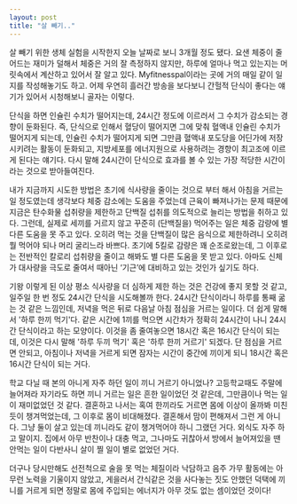 ```yaml
---
layout: post
title: "살 빼기.."
---
```



살 빼기 위한 생체 실험을 시작한지 오늘 날짜로 보니 3개월 정도 됐다. 요샌 체중이 줄어드는 재미가 덜해서 체중은 거의 잘 측정하지 않지만, 하루에 얼마나 먹고 있는지는 머릿속에서 계산하고 있어서 잘 알고 있다. Myfitnesspal이라는 곳에 거의 매일 같이 일지를 작성해놓기도 하고. 어제 우연히 흘러간 방송을 보다보니 간헐적 단식이 좋다는 얘기가 있어서 시청해보니 골자는 이렇다.




단식을 하면 인슐린 수치가 떨어지는데, 24시간 정도에 이르러서 그 수치가 감소되는 경향이 둔화된다. 즉, 단식으로 인해서 혈당이 떨어지면 그에 맞춰 혈액내 인슐린 수치가 떨어지게 되는데, 인슐린 수치가 떨어지게 되면 그만큼 혈액내 포도당을 어딘가에 저장시키려는 활동이 둔화되고, 지방세포를 에너지원으로 사용하려는 경향이 최고조에 이르게 된다는 얘기다. 다시 말해 24시간이 단식으로 효과를 볼 수 있는 가장 적당한 시간이라는 것으로 받아들여진다. 




내가 지금까지 시도한 방법은 초기에 식사량을 줄이는 것으로 부터 해서 아침을 거르는 일 정도였는데 생각보다 체중 감소에는 도움을 주었는데 근육이 빠져나가는 문제 때문에 지금은 탄수화물 섭취량을 제한하고 단백질 섭취를 의도적으로 늘리는 방법을 취하고 있다. 그런데, 실제로 세끼를 거르지 않고 꾸준히 (단백질을) 먹어주는 일은 체중 감량에 별다른 도움을 못 주고 있다. 오히려 먹는 것을 단백질이 많은 음식으로 제한하려니 오히려 뭘 먹어야 되나 머리 굴리느라 바쁘다. 초기에 5킬로 감량은 꽤 순조로왔는데, 그 이후로는 전반적인 칼로리 섭취량을 줄이고 해봐도 별 다른 도움을 못 받고 있다. 아마도 신체가 대사량을 극도로 줄여서 때아닌 ‘기근’에 대비하고 있는 것인가 싶기도 하다. 




기왕 이렇게 된 이상 평소 식사량을 더 심하게 제한 하는 것은 건강에 좋지 못할 것 같고, 일주일 한 번 정도 24시간 단식을 시도해볼까 한다. 24시간 단식이라니 하루를 통째 굶는 것 같은 느낌인데, 저녁을 먹은 뒤로 다음날 아침 점심을 거르는 일이다. 더 쉽게 말해서 '하루 한끼 먹기'다. 같은 시간에 1끼를 먹으면 시간차가 정확히 24시간이 나니 24시간 단식이라고 하는 모양이다. 이것을 좀 줄여놓으면 18시간 혹은 16시간 단식이 되는데, 이것은 다시 말해 '하루 두끼 먹기' 혹은 '하루 한끼 거르기' 되겠다. 단 점심을 거르면 안되고, 아침이나 저녁을 거르게 되면 잠자는 시간이 중간에 끼이게 되니 18시간 혹은 16시간 단식이 되는 거다. 




학교 다닐 때 본의 아니게 자주 하던 일이 끼니 거르기 아니었나? 고등학교때도 주말에 늘어져라 자기라도 하면 끼니 거르는 일은 흔한 일이었던 것 같은데, 그만큼이나 먹는 일이 재미없었던 것 같다. 결혼하고 나서는 혹여 한끼라도 거르면 몸에 이상이 올까봐 미친 듯이 챙겨먹었는데, 그 이후로 몸이 비대해졌다. 결혼해서 맘이 편해져서 그런 게 아니다. 그냥 둘이 살고 있는데 끼니라도 같이 챙겨먹어야 하니 그랬던 거다. 외식도 자주 하고 말이지. 집에서 아무 반찬이나 대충 먹고, 그나마도 귀찮아서 방에서 늘어져있을 땐 안먹는 일이 다반사니 살이 찔 일이 별로 없었던 거다.




더구나 당시만해도 선전척으로 술을 못 먹는 체질이라 낙담하고 음주 가무 활동에는 아무런 노력을 기울이지 않았고, 게을러서 간식같은 것을 사다놓는 짓도 안했던 덕택에 끼니를 거르게 되면 정말로 몸에 주입되는 에너지가 아무 것도 없는 셈이었던 것이다!








